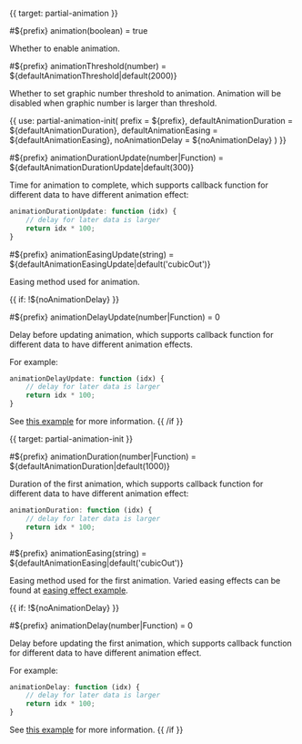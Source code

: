 
{{ target: partial-animation }}

#${prefix} animation(boolean) = true

Whether to enable animation.

#${prefix} animationThreshold(number) = ${defaultAnimationThreshold|default(2000)}

Whether to set graphic number threshold to animation. Animation will be disabled when graphic number is larger than threshold.

{{ use: partial-animation-init(
    prefix = ${prefix},
    defaultAnimationDuration = ${defaultAnimationDuration},
    defaultAnimationEasing = ${defaultAnimationEasing},
    noAnimationDelay = ${noAnimationDelay}
) }}

#${prefix} animationDurationUpdate(number|Function) = ${defaultAnimationDurationUpdate|default(300)}

Time for animation to complete, which supports callback function for different data to have different animation effect:

```js
animationDurationUpdate: function (idx) {
    // delay for later data is larger
    return idx * 100;
}
```

#${prefix} animationEasingUpdate(string) = ${defaultAnimationEasingUpdate|default('cubicOut')}

Easing method used for animation.

{{ if: !${noAnimationDelay} }}

#${prefix} animationDelayUpdate(number|Function) = 0

Delay before updating animation, which supports callback function for different data to have different animation effects.

For example:
```js
animationDelayUpdate: function (idx) {
    // delay for later data is larger
    return idx * 100;
}
```

See [this example](${galleryEditorPath}bar-animation-delay) for more information.
{{ /if }}




{{ target: partial-animation-init }}

#${prefix} animationDuration(number|Function) = ${defaultAnimationDuration|default(1000)}

Duration of the first animation, which supports callback function for different data to have different animation effect:

```js
animationDuration: function (idx) {
    // delay for later data is larger
    return idx * 100;
}
```

#${prefix} animationEasing(string) = ${defaultAnimationEasing|default('cubicOut')}

Easing method used for the first animation. Varied easing effects can be found at [easing effect example](${galleryEditorPath}line-easing).


{{ if: !${noAnimationDelay} }}

#${prefix} animationDelay(number|Function) = 0

Delay before updating the first animation, which supports callback function for different data to have different animation effect.

For example:
```js
animationDelay: function (idx) {
    // delay for later data is larger
    return idx * 100;
}
```

See [this example](${galleryEditorPath}bar-animation-delay) for more information.
{{ /if }}

